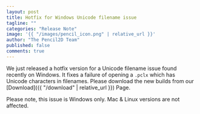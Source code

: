 ```yaml
---
layout: post
title: Hotfix for Windows Unicode filename issue
tagline: ""
categories: "Release Note"
image: '{{ "/images/pencil_icon.png" | relative_url }}'
author: "The Pencil2D Team"
published: false
comments: true
---
```


We just released a hotfix version for a Unicode filename issue found recently on Windows. It fixes a failure of opening a `.pclx` which has Unicode characters in filenames. Please download the new builds from our [Download]({{ "/download" | relative_url }}) Page.

Please note, this issue is Windows only. Mac & Linux versions are not affected. 

